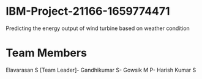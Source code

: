 # IBM-Project-21166-1659774471
Predicting the energy output of wind turbine based on weather condition
# Team Members
Elavarasan S [Team Leader]-
Gandhikumar S-
Gowsik M P-
Harish Kumar S
